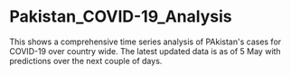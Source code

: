 # Pakistan_COVID-19_Analysis

This shows a comprehensive time series analysis of PAkistan's cases for COVID-19 over country wide. The latest updated data is as of 5 May with predictions over the next couple of days.
